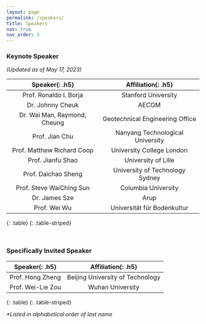 ```yaml
---
layout: page
permalink: /speakers/
title: Speakers
nav: true
nav_order: 3
---
```


### Keynote Speaker

_(Updated as of May 17, 2023)_

| **Speaker**{: .h5}           | **Affiliation**{: .h5}           |
| :-----:                       | :-----:                           |
| Prof. Ronaldo I. Borja       | Stanford University              |
| Dr. Johnny Cheuk             |  AECOM                           |
| Dr. Wai Man, Raymond, Cheung | Geotechnical Engineering Office  |
| Prof. Jian Chu               | Nanyang Technological University | 
| Prof. Matthew Richard Coop   | University College London        |
| Prof. Jianfu Shao            | University of Lille              |
| Prof. Daichao Sheng          | University of Technology Sydney  |
| Prof. Steve WaiChing Sun     | Columbia University              |
| Dr. James Sze                | Arup                             |
| Prof. Wei Wu                 | Universität für Bodenkultur      | 
{: .table}
{: .table-striped}

<br>

### Specifically Invited Speaker

| **Speaker**{: .h5}           | **Affiliation**{: .h5}           |
| :-----:                      | :-----:                          |
| Prof. Hong Zheng             | Beijing University of Technology  |
| Prof. Wei-Lie Zou            | Wuhan University                  |
{: .table}
{: .table-striped}



_*Listed in alphabetical order of last name_

